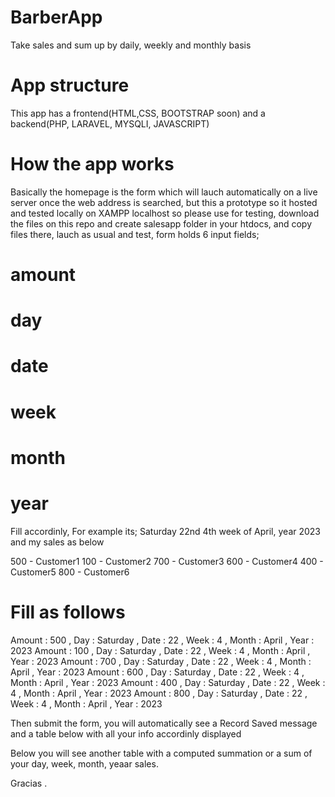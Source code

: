 # BarberApp
Take sales and sum up by daily, weekly and monthly basis

# App structure
This app has a frontend(HTML,CSS, BOOTSTRAP soon) and a backend(PHP, LARAVEL, MYSQLI, JAVASCRIPT)

# How the app works
Basically the homepage is the form which will lauch automatically on a live server once the web address is searched, but this 
a prototype so it hosted and tested locally on XAMPP localhost so please use for testing, download the files on this repo and create salesapp folder
in your htdocs, and copy files there, lauch as usual and test, form holds 6 input fields;

# amount
# day
# date
# week
# month
# year

Fill accordinly, For example its; Saturday 22nd 4th week of April, year 2023 and my sales as below

500 - Customer1
100 - Customer2
700 - Customer3
600 - Customer4
400 - Customer5
800 - Customer6

# Fill as follows

Amount : 500 , Day : Saturday , Date : 22 , Week : 4 , Month : April , Year : 2023
Amount : 100 , Day : Saturday , Date : 22 , Week : 4 , Month : April , Year : 2023
Amount : 700 , Day : Saturday , Date : 22 , Week : 4 , Month : April , Year : 2023
Amount : 600 , Day : Saturday , Date : 22 , Week : 4 , Month : April , Year : 2023
Amount : 400 , Day : Saturday , Date : 22 , Week : 4 , Month : April , Year : 2023
Amount : 800 , Day : Saturday , Date : 22 , Week : 4 , Month : April , Year : 2023

Then submit the form, you will automatically see a Record Saved message and a table below with all your info accordinly displayed 

Below you will see another table with a computed summation or a sum of your day, week, month, yeaar sales.


Gracias .






